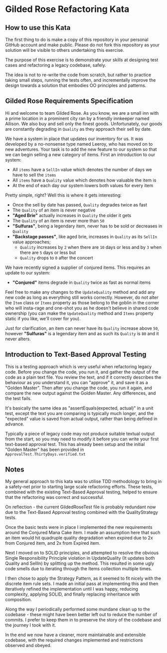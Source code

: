 # Gilded Rose Refactoring Kata

## How to use this Kata

The first thing to do is make a copy of this repository in your personal GitHub account and make public. Please do not fork this repository as your solution will be visible to others undertaking this exercise.

The purpose of this exercise is to demonstrate your skills at designing test cases and refactoring a legacy codebase, safely. 

The idea is not to re-write the code from scratch, but rather to practice taking small steps, running the tests often, and incrementally improve the design towards a solution that embodies OO principles and patterns.


## Gilded Rose Requirements Specification

Hi and welcome to team Gilded Rose. As you know, we are a small inn with a prime location in a
prominent city ran by a friendly innkeeper named Allison. We also buy and sell only the finest goods.
Unfortunately, our goods are constantly degrading in `Quality` as they approach their sell by date.

We have a system in place that updates our inventory for us. It was developed by a no-nonsense type named
Leeroy, who has moved on to new adventures. Your task is to add the new feature to our system so that
we can begin selling a new category of items. First an introduction to our system:

- All `items` have a `SellIn` value which denotes the number of days we have to sell the `items`
- All `items` have a `Quality` value which denotes how valuable the item is
- At the end of each day our system lowers both values for every item

Pretty simple, right? Well this is where it gets interesting:

- Once the sell by date has passed, `Quality` degrades twice as fast
- The `Quality` of an item is never negative
- __"Aged Brie"__ actually increases in `Quality` the older it gets
- The `Quality` of an item is never more than `50`
- __"Sulfuras"__, being a legendary item, never has to be sold or decreases in `Quality`
- __"Backstage passes"__, like aged brie, increases in `Quality` as its `SellIn` value approaches;
	- `Quality` increases by `2` when there are `10` days or less and by `3` when there are `5` days or less but
	- `Quality` drops to `0` after the concert

We have recently signed a supplier of conjured items. This requires an update to our system:

- __"Conjured"__ items degrade in `Quality` twice as fast as normal items

Feel free to make any changes to the `UpdateQuality` method and add any new code as long as everything
still works correctly. However, do not alter the `Item` class or `Items` property as those belong to the
goblin in the corner who will insta-rage and one-shot you as he doesn't believe in shared code
ownership (you can make the `UpdateQuality` method and `Items` property static if you like, we'll cover
for you).

Just for clarification, an item can never have its `Quality` increase above `50`, however __"Sulfuras"__ is a
legendary item and as such its `Quality` is `80` and it never alters.


## Introduction to Text-Based Approval Testing
This is a testing approach which is very useful when refactoring legacy code. Before you change the code, you run it, and gather the output of the code as a plain text file. You review the text, and if it correctly describes the behaviour as you understand it, you can "approve" it, and save it as a "Golden Master". Then after you change the code, you run it again, and compare the new output against the Golden Master. Any differences, and the test fails.

It's basically the same idea as "assertEquals(expected, actual)" in a unit test, except the text you are comparing is typically much longer, and the "expected" value is saved from actual output, rather than being defined in advance.

Typically a piece of legacy code may not produce suitable textual output from the start, so you may need to modify it before you can write your first text-based approval test. This has already been setup and the initial "Golden Master" has been provided in `ApprovalTest.ThirtyDays.verified.txt`


## Notes
My general approach to this kata was to utilise TDD methodology to bring in a safety-net prior to starting large scale refactoring efforts. 
These tests, combined with the existing Text-Based Approval testing, helped to ensure that the refactoring was correct and successful.

On reflection - the current GildedRoseTest file is probably redundant now due to the Text-Based Approval testing combined with the QualityStrategy tests.

Once the basic tests were in place I implemented the new requirements around the Conjured Mana Cake item. 
I made an assumption here that such an item would hit quadruple quality degradation when expired due to 2x from Conjured item, and 2x from Expired item.

Next I moved on to SOLID principles, and attempted to resolve the obvious Single Responsibility Principle violation in UpdateQuality (It updates both Quality and SellIn)
by splitting up the method. This resulted in some ugly code smells due to iterating through the Items collection multiple times.

I then chose to apply the Strategy Pattern, as it seemed to fit nicely with the discrete item rule sets. 
I made an initial pass at implementing this and then iteratively refined the implementation until I was happy, reducing complexity, applying SOLID, and finally replacing inheritance with composition.

Along the way I periodically performed some mundane clean up to the codebase - these might have been better left out to reduce the number of commits.
I prefer to keep them in to preserve the story of the codebase and the journey I took with it. 

In the end we now have a cleaner, more maintainable and extensible codebase, with the required changes implemented and restrictions observed and obeyed. 
